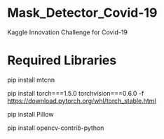 # Mask_Detector_Covid-19
Kaggle Innovation Challenge for Covid-19 

# Required Libraries 
pip install mtcnn

pip install torch===1.5.0 torchvision===0.6.0 -f https://download.pytorch.org/whl/torch_stable.html

pip install Pillow

pip install opencv-contrib-python
